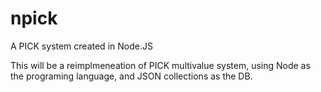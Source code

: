 # npick
A PICK system created in Node.JS

This will be a reimplmeneation of PICK multivalue system, using Node as the programing language, and JSON collections as the DB.
